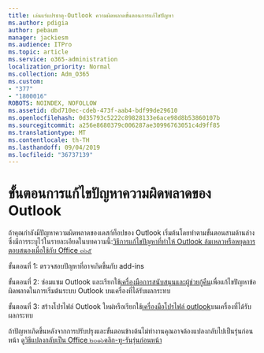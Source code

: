 ```yaml
---
title: เล่นแร่แปรธาตุ-Outlook ความผิดพลาดขั้นตอนการแก้ไขปัญหา
ms.author: pdigia
author: pebaum
manager: jackiesm
ms.audience: ITPro
ms.topic: article
ms.service: o365-administration
localization_priority: Normal
ms.collection: Adm_O365
ms.custom:
- "377"
- "1800016"
ROBOTS: NOINDEX, NOFOLLOW
ms.assetid: dbd710ec-cdeb-473f-aab4-bdf99de29610
ms.openlocfilehash: 0d35793c5222c89828133e6ace98d8b53860107b
ms.sourcegitcommit: a256e8680379c006287ae30996763051c4d9ff85
ms.translationtype: MT
ms.contentlocale: th-TH
ms.lasthandoff: 09/04/2019
ms.locfileid: "36737139"
---
```

# <a name="outlook-crash-troubleshooting-steps"></a>ขั้นตอนการแก้ไขปัญหาความผิดพลาดของ Outlook

ถ้าคุณกำลังมีปัญหาความผิดพลาดของเดสก์ท็อปของ Outlook เริ่มต้นโดยทำตามขั้นตอนสามด้านล่างซึ่งมีการระบุไว้ในรายละเอียดในบทความนี้:[วิธีการแก้ไขปัญหาที่ทำให้ Outlook ล้มเหลวหรือหยุดการตอบสนองเมื่อใช้กับ Office ๓๖๕](https://docs.microsoft.com/exchange/troubleshoot/outlook-crashes/crash-issues)
  
ขั้นตอนที่ 1: ตรวจสอบปัญหาที่อาจเกิดขึ้นกับ add-ins
  
ขั้นตอนที่ 2: ซ่อมแซม Outlook และเรียกใช้[เครื่องมือการสนับสนุนและผู้ช่วยกู้คืน](https://aka.ms/SaRA-OutlookWontStart)เพื่อแก้ไขปัญหาข้อผิดพลาดในการเริ่มต้นระบบ Outlook บนเครื่องที่ได้รับผลกระทบ
  
ขั้นตอนที่ 3: สร้างโปรไฟล์ Outlook ใหม่หรือเรียกใช้[เครื่องมือโปรไฟล์ outlook](https://aka.ms/SaRA-OutlookSetupProfile)บนเครื่องที่ได้รับผลกระทบ
  
ถ้าปัญหาเกิดขึ้นหลังจากการปรับปรุงและขั้นตอนข้างต้นไม่ทำงานคุณอาจต้องแปลงกลับไปเป็นรุ่นก่อนหน้า ดู[วิธีแปลงกลับเป็น Office ๒๐๑๖คลิก-ทู-รันรุ่นก่อนหน้า](https://support.microsoft.com/help/2770432)
  